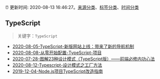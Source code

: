 :alarm_clock: 更新时间: 2020-08-13 16:46:27。[来源分类](../README.md)、[标签分类](../TAGS.md)、[时间分类](../TIMELINE.md)

## TypeScript


> 关键字：`TypeScript`



- [2020-08-05-TypeScript-新版网站上线：带来了新的导航机制](https://www.ershicimi.com/p/58349e95c656106f3a81063652684787) 
- [2020-08-08-从零开始配置-TypeScript-项目](https://www.ershicimi.com/p/f842f28fb8eef6f52b56004e9b29fcf1) 
- [2020-07-28-图解23种设计模式（TypeScript版）——前端必修内功心法](https://www.ershicimi.com/p/4866ff329887793953f68786f4222628) 
- [2020-08-12-Typescript-设计模式之工厂方法](https://www.ershicimi.com/p/d2844298970d62f62810c7e1b62503be) 
- [2019-12-04-Node.js项目TypeScript改造指南](https://juejin.im/post/5de4867f51882573135415dd) 